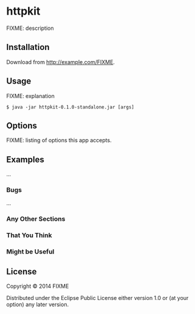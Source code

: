 # httpkit

FIXME: description

## Installation

Download from http://example.com/FIXME.

## Usage

FIXME: explanation

    $ java -jar httpkit-0.1.0-standalone.jar [args]

## Options

FIXME: listing of options this app accepts.

## Examples

...

### Bugs

...

### Any Other Sections
### That You Think
### Might be Useful

## License

Copyright © 2014 FIXME

Distributed under the Eclipse Public License either version 1.0 or (at
your option) any later version.
